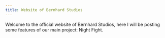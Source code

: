 ```yaml
---
title: Website of Bernhard Studios
---
```


Welcome to the official website of Bernhard Studios, here I will be posting some features of our main project: Night Fight.
